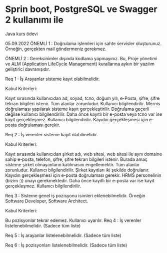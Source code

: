 # Sprin boot, PostgreSQL ve Swagger 2 kullanımı ile
 Java kurs ödevi
 
 05.09.2022
 ÖNEMLİ 1 : Doğrulama işlemleri için sahte servisler oluşturunuz. Örneğin, gerçekten mail göndermeniz gerekmez.

ÖNEMLİ 2 : Gereksinimler dışında kodlama yapmayınız. Bu, Proje yönetimi ve ALM (Application LifeCycle Management) kurallarına aykırı bir yazılım geliştirici davranışıdır.



Req 1 : İş Arayanlar sisteme kayıt olabilmelidir.

Kabul Kriterleri:

Kayıt sırasında kullanıcıdan ad, soyad, tcno, doğum yılı, e-Posta, şifre, şifre tekrarı bilgileri istenir.
Tüm alanlar zorunludur. Kullanıcı bilgilendirilir.
Mernis doğrulaması yapılarak sisteme kayıt gerçekleştirilir.
Doğrulama geçerli değilse kullanıcı bilgilendirilir.
Daha önce kayıtlı bir e-posta veya tcno var ise kayıt gerçekleşmez. Kullanıcı bilgilendirilir.
Kayıdın gerçekleşmesi için e-posta doğrulaması gerekir.

Req 2 : İş verenler sisteme kayıt olabilmelidir.

Kabul Kriterleri:

Kayıt sırasında kullanıcıdan şirket adı, web sitesi, web sitesi ile aynı domaine sahip e-posta, telefon, şifre, şifre tekrarı bilgileri istenir. Burada amaç sisteme şirket olmayanların katılmasını engellemektir.
Tüm alanlar zorunludur. Kullanıcı bilgilendirilir.
Şirket kayıtları iki şekilde doğrulanır. Kayıdın gerçekleşmesi için e-posta doğrulaması gerekir. HRMS personelinin (bizim :)) onayı gerekmektedir.
Daha önce kayıtlı bir e-posta var ise kayıt gerçekleşmez. Kullanıcı bilgilendirilir.

Req 3 : Sisteme genel iş pozisyonu isimleri eklenebilmelidir. Örneğin Software Developer, Software Architect.

Kabul Kriterleri:

Bu pozisyonlar tekrar edemez. Kullanıcı uyarılır.
Req 4 : İş verenler listelenebilmelidir. (Sadece tüm liste)

Req 5 : İş arayanlar listelenebilmelidir. (Sadece tüm liste)

Req 6 : İş pozisyonları listelenebilmelidir. (Sadece tüm liste)
